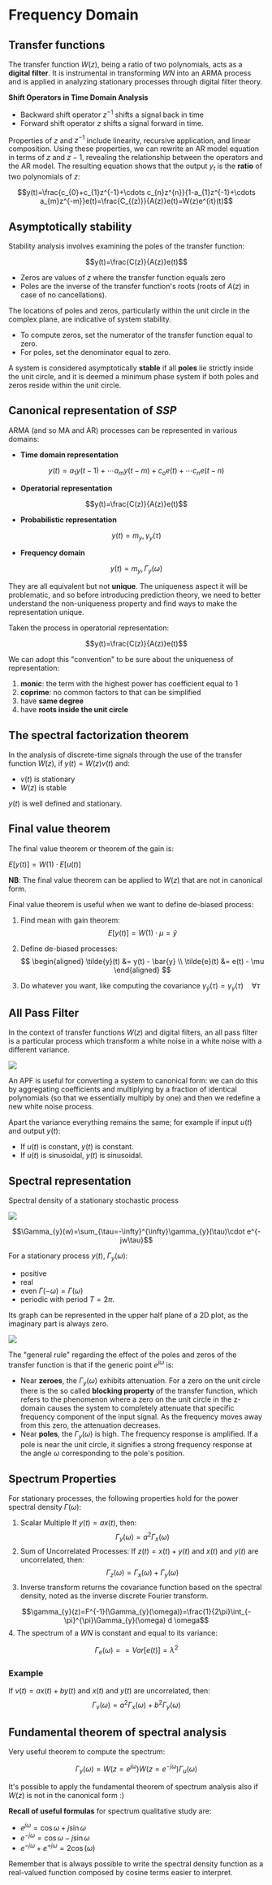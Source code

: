 # Frequency Domain

## Transfer functions 

The transfer function $W(z)$, being a ratio of two polynomials, acts as a **digital filter**. It is instrumental in transforming $WN$ into an ARMA process and is applied in analyzing stationary processes through digital filter theory. 

**Shift Operators in Time Domain Analysis**

- Backward shift operator $z^{-1}$  shifts a signal back in time
- Forward shift operator $z$  shifts a signal forward in time.

Properties of $z$ and $z^{-1}$ include linearity, recursive application, and linear composition. Using these properties, we can rewrite an AR model equation in terms of $z$ and $z-1$, revealing the relationship between the operators and the AR model.
The resulting equation shows that the output $y_t$ is the **ratio** of two polynomials of $z$:

$$y(t)=\frac{c_{0}+c_{1}z^{-1}+\cdots c_{n}z^{n}}{1-a_{1}z^{-1}+\cdots a_{m}z^{-m}}e(t)=\frac{C_{(z)}}{A(z)}e(t)=W(z)e^{it}(t)$$


## Asymptotically stability 

Stability analysis involves examining the poles of the transfer function:

$$y(t)=\frac{C(z)}{A(z)}e(t)$$

- Zeros are values of $z$ where the transfer function equals zero
- Poles are the inverse of the transfer function's roots (roots of $A(z)$ in case of no cancellations). 

The locations of poles and zeros, particularly within the unit circle in the complex plane, are indicative of system stability. 

-  To compute zeros, set the numerator of the transfer function equal to zero.
-  For poles, set the denominator equal to zero. 

A system is considered asymptotically **stable** if all **poles** lie strictly inside the unit circle, and it is deemed a minimum phase system if both poles and zeros reside within the unit circle.


## Canonical representation of $SSP$

ARMA (and so MA and AR) processes can be represented in various domains:

- **Time domain representation**

$$y(t)=a_1y(t-1)+\cdots a_my(t-m)+ c_o e(t)+\cdots c_ne(t-n)$$


- **Operatorial representation**

$$y(t)=\frac{C(z)}{A(z)}e(t)$$


- **Probabilistic representation**

$$y(t)= m_y,\gamma_y(\tau)$$


- **Frequency domain** 

$$y(t)=m_y,\Gamma_y(\omega)$$


They are all equivalent but not **unique**.
The uniqueness aspect it will be problematic, and so before introducing prediction theory, we need to better understand the non-uniqueness property and find ways to make the representation unique.

Taken the process in operatorial representation:

$$y(t)=\frac{C(z)}{A(z)}e(t)$$


We can adopt this "convention" to be sure about the uniqueness of representation:

1) **monic**: the term with the highest power has coefficient equal to $1$
2) **coprime**: no common factors to that can be simplified
3) have **same degree**
4) have **roots inside the unit circle**

## The spectral factorization theorem

In the analysis of discrete-time signals through the use of the transfer function $W(z)$, if $y(t)=W(z)v(t)$ and: 

- $v(t)$ is stationary
- $W(z)$ is stable 

$y(t)$ is well defined and stationary.

## Final value theorem 

The final value theorem or theorem of the gain is:

$E[y(t)]=W(1) \cdot E[u(t)]$

**NB**: The final value theorem can be applied to $W(z)$ that are not in canonical form.

Final value theorem is useful when we want to define de-biased process:

1. Find mean with gain theorem:
   $$ E[y(t)] = W(1) \cdot \mu = \bar{y} $$

2. Define de-biased processes:
   $$
   \begin{aligned}
   \tilde{y}(t) &= y(t) - \bar{y} \\
   \tilde{e}(t) &= e(t) - \mu
   \end{aligned}
   $$

3. Do whatever you want, like computing the covariance $\gamma_{\tilde{y}}(\tau)=\gamma_{\gamma}(\tau)\quad\forall\tau$


## All Pass Filter

In the context of transfer functions $W(z)$ and digital filters, an all pass filter is a particular process which transform a white noise in a white noise with a different variance.  

![](images/Pasted%20image%2020240320162330.png)

An APF is useful for converting a system to canonical form: we can do this by aggregating coefficients and multiplying by a fraction of identical polynomials (so that we essentially multiply by one) and then we redefine a new white noise process. 

Apart the variance everything remains the same; for example if input $u(t)$ and output $y(t)$:

- If $u(t)$ is constant, $y(t)$ is constant.
- If $u(t)$ is sinusoidal, $y(t)$ is sinusoidal.

## Spectral representation

Spectral density of a stationary stochastic process

![](images/Pasted%20image%2020240320164139.png)

$$\Gamma_{y}(w)=\sum_{\tau=-\infty}^{\infty}\gamma_{y}(\tau)\cdot e^{-jw\tau}$$

For a stationary process $y(t)$, $\Gamma_y(\omega)$:

- positive
- real
- even $\Gamma(-\omega) = \Gamma(\omega)$ 
- periodic with period $T = 2\pi$.

Its graph can be represented in the upper half plane of a 2D plot, as the imaginary part is always zero.

![](images/Pasted%20image%2020240320183408.png)

The "general rule" regarding the effect of the poles and zeros of the transfer function is that if the generic point $e^{j\omega}$ is:

- Near **zeroes**, the $\Gamma _y (\omega)$ exhibits attenuation. For a zero on the unit circle there is the so called **blocking property** of the transfer function, which refers to the phenomenon where a zero on the unit circle in the z-domain causes the system to completely attenuate that specific frequency component of the input signal. As the frequency moves away from this zero, the attenuation decreases.
- Near **poles**, the $\Gamma _y (\omega)$ is high. The frequency response is amplified. If a pole is near the unit circle, it signifies a strong frequency response at the angle $\omega$ corresponding to the pole's position. 

## Spectrum Properties

For stationary processes, the following properties hold for the power spectral density $\Gamma(\omega)$:

1. Scalar Multiple 
   If $y(t) = ax(t)$, then:
   $$
   \Gamma_y(\omega) = a^2 \Gamma_x(\omega)
   $$
2. Sum of Uncorrelated Processes: 
   If $z(t) = x(t) + y(t)$ and $x(t)$ and $y(t)$ are uncorrelated, then:
   $$
   \Gamma_z(\omega) = \Gamma_x(\omega) + \Gamma_y(\omega)
   $$
3. Inverse transform returns the covariance function based on the spectral density, noted as the inverse discrete Fourier transform. 

$$\gamma_{y}(z)=F^{-1}(\Gamma_{y}(\omega))=\frac{1}{2\pi}\int_{-\pi}^{\pi}\Gamma_{y}(\omega) d \omega$$
4. The spectrum of a $WN$ is constant and equal to its variance:

$$\Gamma_{e}(\omega)==Var[e(t)]=\lambda^{2}$$

### Example

If $v(t) = ax(t) + by(t)$ and $x(t)$ and $y(t)$ are uncorrelated, then:
$$\Gamma_v(\omega) = a^2\Gamma_x(\omega) + b^2\Gamma_y(\omega)$$

## Fundamental theorem of spectral analysis 

Very useful theorem to compute the spectrum:

$$\Gamma_y(\omega)=W(z=e^{j\omega})W(z=e^{-j\omega})\Gamma_u(\omega)$$

It's possible to apply the fundamental theorem of spectrum analysis also if $W(z)$ is not in the canonical form :)

**Recall of useful formulas** for spectrum qualitative study are:

- $e^{j\omega } =\cos \omega +j \sin \omega$
- $e^{-j\omega }=\cos \omega -j\sin \omega$
- $e^{-j\omega}+e^{+j\omega}=2\cos(\omega)$

Remember that is always possible to write the spectral density function as a real-valued function composed by cosine terms easier to interpret.



